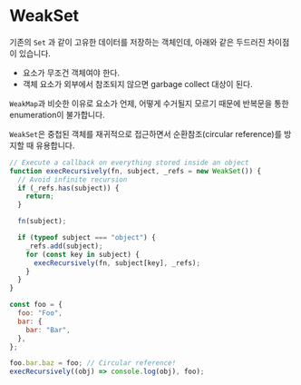# WeakSet

기존의 `Set` 과 같이 고유한 데이터를 저장하는 객체인데, 아래와 같은 두드러진 차이점이 있습니다.

- 요소가 무조건 객체여야 한다.
- 객체 요소가 외부에서 참조되지 않으면 garbage collect 대상이 된다.

`WeakMap`과 비슷한 이유로 요소가 언제, 어떻게 수거될지 모르기 때문에 반복문을 통한 enumeration이 불가합니다.

`WeakSet`은 중첩된 객체를 재귀적으로 접근하면서 순환참조(circular reference)를 방지할 때 유용합니다.

```js
// Execute a callback on everything stored inside an object
function execRecursively(fn, subject, _refs = new WeakSet()) {
  // Avoid infinite recursion
  if (_refs.has(subject)) {
    return;
  }

  fn(subject);

  if (typeof subject === "object") {
    _refs.add(subject);
    for (const key in subject) {
      execRecursively(fn, subject[key], _refs);
    }
  }
}

const foo = {
  foo: "Foo",
  bar: {
    bar: "Bar",
  },
};

foo.bar.baz = foo; // Circular reference!
execRecursively((obj) => console.log(obj), foo);
```
